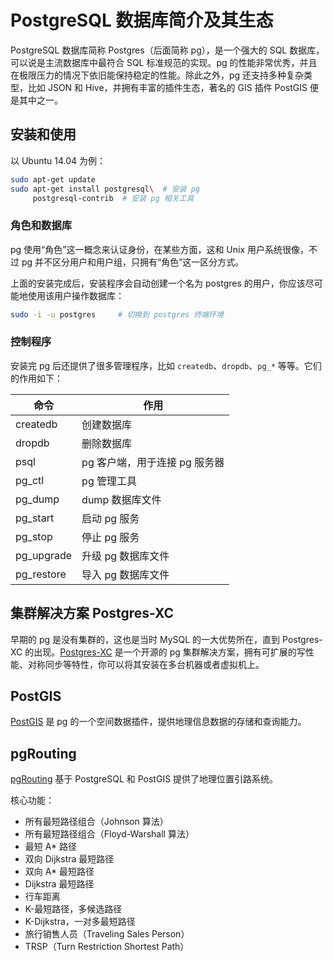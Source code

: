# PostgreSQL 数据库简介及其生态

PostgreSQL 数据库简称 Postgres（后面简称 pg），是一个强大的 SQL 数据库，可以说是主流数据库中最符合 SQL 标准规范的实现。pg 的性能非常优秀，并且在极限压力的情况下依旧能保持稳定的性能。除此之外，pg 还支持多种复杂类型，比如 JSON 和 Hive，并拥有丰富的插件生态，著名的 GIS 插件 PostGIS 便是其中之一。


## 安装和使用

以 Ubuntu 14.04 为例：

```sh
sudo apt-get update
sudo apt-get install postgresql\  # 安装 pg
     postgresql-contrib  # 安装 pg 相关工具
```

### 角色和数据库

pg 使用“角色”这一概念来认证身份，在某些方面，这和 Unix 用户系统很像，不过 pg 并不区分用户和用户组，只拥有“角色”这一区分方式。

上面的安装完成后，安装程序会自动创建一个名为 postgres 的用户，你应该尽可能地使用该用户操作数据库：

```sh
sudo -i -u postgres     # 切换到 postgres 终端环境
```

### 控制程序

安装完 pg 后还提供了很多管理程序，比如 ``createdb``、``dropdb``、``pg_*`` 等等。它们的作用如下：

命令       | 作用
-----------|---------------
createdb   | 创建数据库
dropdb     | 删除数据库
psql       | pg 客户端，用于连接 pg 服务器
pg_ctl     | pg 管理工具
pg_dump    | dump 数据库文件
pg_start   | 启动 pg 服务
pg_stop    | 停止 pg 服务
pg_upgrade | 升级 pg 数据库文件
pg_restore | 导入 pg 数据库文件


## 集群解决方案 Postgres-XC

早期的 pg 是没有集群的，这也是当时 MySQL 的一大优势所在，直到 Postgres-XC 的出现。[Postgres-XC][what-pg-xc-is] 是一个开源的 pg 集群解决方案，拥有可扩展的写性能、对称同步等特性，你可以将其安装在多台机器或者虚拟机上。


## PostGIS

[PostGIS][postgis] 是 pg 的一个空间数据插件，提供地理信息数据的存储和查询能力。


## pgRouting

[pgRouting][pgrouting] 基于 PostgreSQL 和 PostGIS 提供了地理位置引路系统。

核心功能：

- 所有最短路径组合（Johnson 算法）
- 所有最短路径组合（Floyd-Warshall 算法）
- 最短 A* 路径
- 双向 Dijkstra 最短路径
- 双向 A* 最短路径
- Dijkstra 最短路径
- 行车距离
- K-最短路径，多候选路径
- K-Dijkstra，一对多最短路径
- 旅行销售人员（Traveling Sales Person）
- TRSP（Turn Restriction Shortest Path）



[what-pg-xc-is]: http://postgres-xc.sourceforge.net/docs/1_1/intro-whatis.html
[pg-xc-wiki]: http://postgresxc.wikia.com/wiki/Postgres-XC_Wiki
[postgis]: http://postgis.net/
[pgrouting]: http://pgrouting.org/
